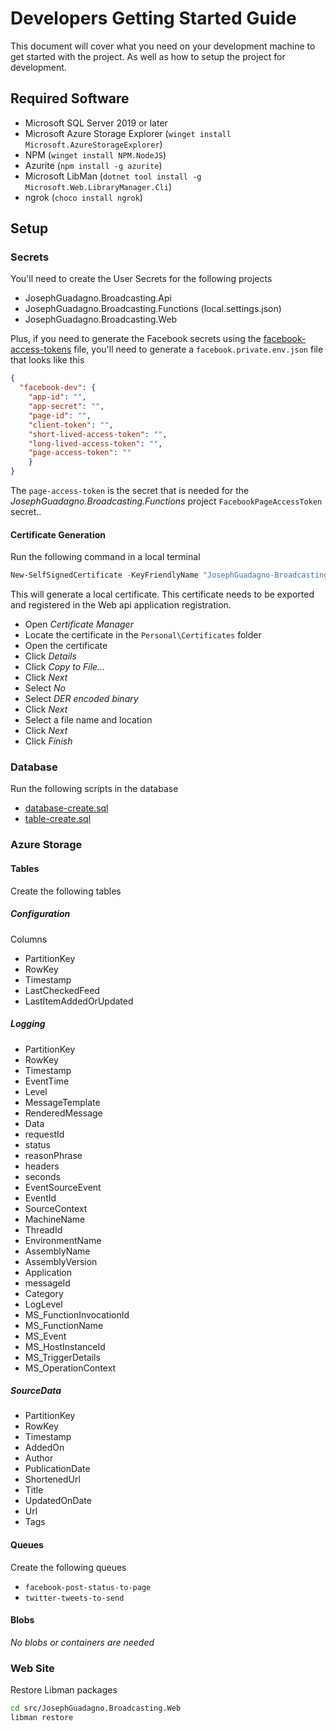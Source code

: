# Developers Getting Started Guide

This document will cover what you need on your development machine to get started with the project. 
As well as how to setup the project for development.

## Required Software

* Microsoft SQL Server 2019 or later
* Microsoft Azure Storage Explorer (`winget install Microsoft.AzureStorageExplorer`)
* NPM (`winget install NPM.NodeJS`)
* Azurite (`npm install -g azurite`)
* Microsoft LibMan (`dotnet tool install -g Microsoft.Web.LibraryManager.Cli`)
* ngrok (`choco install ngrok`)

## Setup

### Secrets

You'll need to create the User Secrets for the following projects

* JosephGuadagno.Broadcasting.Api
* JosephGuadagno.Broadcasting.Functions (local.settings.json)
* JosephGuadagno.Broadcasting.Web

Plus, if you need to generate the Facebook secrets using the [facebook-access-tokens](./src/facebook-access-tokens.http) file,
you'll need to generate a `facebook.private.env.json` file that looks like this

```json
{
  "facebook-dev": {
    "app-id": "",
    "app-secret": "",
    "page-id": "",
    "client-token": "",
    "short-lived-access-token": "",
    "long-lived-access-token": "",
    "page-access-token": ""
    }
}
```

The `page-access-token` is the secret that is needed for the *JosephGuadagno.Broadcasting.Functions* project `FacebookPageAccessToken` secret..

#### Certificate Generation

Run the following command in a local terminal

```Powershell
New-SelfSignedCertificate -KeyFriendlyName "JosephGuadagno-Broadcasting" -DnsName "josephguadagno-broadcasting.net" -CertStoreLocation "Cert:\CurrentUser\My"
```

This will generate a local certificate.  This certificate needs to be exported and registered in the Web api application registration.

* Open *Certificate Manager*
* Locate the certificate in the `Personal\Certificates` folder
* Open the certificate
* Click *Details*
* Click *Copy to File...*
* Click *Next*
* Select *No*
* Select *DER encoded binary*
* Click *Next*
* Select a file name and location
* Click *Next*
* Click *Finish*





### Database

Run the following scripts in the database

* [database-create.sql](./scripts/database-create.sql)
* [table-create.sql](./scripts/table-create.sql)

### Azure Storage

#### Tables

Create the following tables

##### Configuration

Columns

* PartitionKey
* RowKey
* Timestamp
* LastCheckedFeed
* LastItemAddedOrUpdated

##### Logging

* PartitionKey
* RowKey
* Timestamp
* EventTime
* Level
* MessageTemplate
* RenderedMessage
* Data
* requestId
* status
* reasonPhrase
* headers
* seconds
* EventSourceEvent
* EventId
* SourceContext
* MachineName
* ThreadId
* EnvironmentName
* AssemblyName
* AssemblyVersion
* Application
* messageId
* Category
* LogLevel
* MS_FunctionInvocationId
* MS_FunctionName
* MS_Event
* MS_HostInstanceId
* MS_TriggerDetails
* MS_OperationContext

##### SourceData

* PartitionKey
* RowKey
* Timestamp
* AddedOn
* Author
* PublicationDate
* ShortenedUrl
* Title
* UpdatedOnDate
* Url
* Tags

#### Queues

Create the following queues

* `facebook-post-status-to-page`
* `twitter-tweets-to-send`

#### Blobs

*No blobs or containers are needed*

### Web Site

Restore Libman packages

```bash
cd src/JosephGuadagno.Broadcasting.Web
libman restore
```
